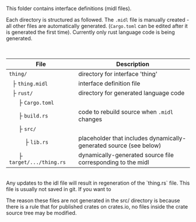 
This folder contains interface definitions (midl files).


Each directory is structured as followed. The `.midl` file is manually created - all other files are automatically generated. (`Cargo.toml` can be edited after it is generated the first time). Currently only rust language code is being generated.

<br/>






| File | Description  |
| --- | --- |
| `thing/`    | directory for interface 'thing'    |
| &nbsp; ├ `thing.midl` | interface definition file |
| &nbsp; ├ `rust/` | directory for generated language code |
| &nbsp; &nbsp; &nbsp; ├ `Cargo.toml` |  |
| &nbsp; &nbsp; &nbsp; ├ `build.rs` | code to rebuild source when `.midl` changes|
| &nbsp; &nbsp; &nbsp; ├ `src/` | |
| &nbsp; &nbsp; &nbsp; &nbsp; &nbsp; ├ `lib.rs` | placeholder that includes dynamically-generated source (see below)  |
| &nbsp; &nbsp; &nbsp; ├ `target/.../thing.rs` | dynamically-generated source file corresponding to the midl |




<br/>
Any updates to the idl file will result in regeneration of the `thing.rs` file. This file is usually not saved in git. 
If you want to 



The reason these files are not generated in the src/ directory is because there is a rule that for published crates
on crates.io, no files inside the crate source tree may be modified.
              


